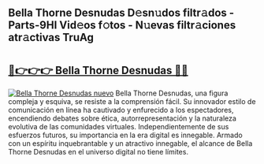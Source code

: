 ## Bella Thorne Desnudas D𝚎sn𝚞dos filtr𝚊dos - Parts-9HI Vid𝚎os f𝚘tos - N𝚞evas filtr𝚊ciones atr𝚊ctivas TruAg

# <h2><a href="http://mb4h0wk.tromn.icu/?c=Bella+Thorne+Desnudas">🔗👉👉👉 Bella Thorne Desnudas 🔗🔗</a></h2>

[![Bella Thorne Desnudas nuevo](https://i.imgur.com/pEAQMta.gif)](http://mb4h0wk.tromn.icu/?c=Bella+Thorne+Desnudas)
Bella Thorne Desnudas, una figura compleja y esquiva, se resiste a la comprensión fácil. Su innovador estilo de comunicación en línea ha cautivado y enfurecido a los espectadores, encendiendo debates sobre ética, autorrepresentación y la naturaleza evolutiva de las comunidades virtuales. Independientemente de sus esfuerzos futuros, su importancia en la era digital es innegable. Armado con un espíritu inquebrantable y un atractivo innegable, el alcance de Bella Thorne Desnudas en el universo digital no tiene límites.
